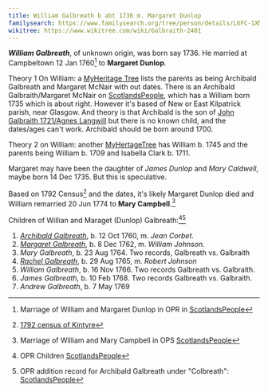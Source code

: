 ```yaml
---
title: William Galbreath b abt 1736 m. Margaret Dunlop
familysearch: https://www.familysearch.org/tree/person/details/L6FC-1XM
wikitree: https://www.wikitree.com/wiki/Galbraith-2401
---
```

***William Galbreath***, of unknown origin, was born say 1736.  He married at Campbeltown 12 Jan 1760[^marriage1] to **Margaret Dunlop**.

Theory 1 On William: a [MyHeritage Tree](https://www.myheritage.com/research/record-1-624392791-1-512186/archibald-galbraith-in-myheritage-family-trees) lists the parents as being Archibald Galbreath and Margaret McNair with out dates. There is an Archibald Galbraith/Margaret McNair on [ScotlandsPeople](https://www.scotlandspeople.gov.uk/record-results?search_type=people&event=%28B%20OR%20C%20OR%20S%29&record_type%5B0%5D=opr_births&church_type=Old%20Parish%20Registers&dl_cat=church&dl_rec=church-births-baptisms&surname=galbraith&surname_so=fuzzy&forename_so=starts&parent_names_so=exact&parent_name_two=margaret%20mcnair&parent_name_two_so=exact&record=Church%20of%20Scotland%20%28old%20parish%20registers%29%20Roman%20Catholic%20Church%20Other%20churches&sort=asc&order=Date&field=year), which has a William born 1735 which is about right.  However it's based of New or East Kilpatrick parish, near Glasgow.  And theory is that Archibald is the son of  [John Galbraith 1721/Agnes Langwill](/people/galbreath-john-1721.md) but there is no known child, and the dates/ages can't work.  Archibald should be born around 1700. 

Theory 2 on William: another [MyHertageTree](https://www.myheritage.com/research/record-1-326066321-1-501495/william-galbraith-in-myheritage-family-trees) has William b. 1745 and the parents being William b. 1709 and Isabella Clark b. 1711.

Margaret may have been the daughter of *James Dunlop* and *Mary Caldwell*, maybe born 14 Dec 1735.  But this is speculative.

Based on 1792 Census[^census1792] and the dates, it's likely Margaret Dunlop died and William remarried 20 Jun 1774 to **Mary Campbell**.[^marriage2]

Children of Willian and Maraget (Dunlop) Galbreath:[^children1][^children2]

1. *[Archibald Galbreath](galbreath-archibald-1760.md)*, b. 12 Oct 1760, m. *Jean Corbet*.
2. *[Margaret Galbreath](galbreath-margaret-1762.md)*, b. 8 Dec 1762, m. *William Johnson*.
3. *Mary Galbreath*, b. 23 Aug 1764. Two records, Galbreath vs. Galbraith
4. *[Rachel Galbreath](galbreath-rachel-1765.md)*, b. 29 Aug 1765, m. *Robert Johnson*
5. *William Galbreath*, b. 16 Nov 1766. Two records Galbreath vs. Galbraith.
6. *James Galbreath*, b. 10 Feb 1768. Two records Galbreath vs. Galbraith.
7. *Andrew Galbreath*, b. 7 May 1769

[^children1]: OPR Children [ScotlandsPeople](https://www.scotlandspeople.gov.uk/record-results?search_type=people&event=%28B%20OR%20C%20OR%20S%29&record_type%5B0%5D=opr_births&church_type=Old%20Parish%20Registers&dl_cat=church&dl_rec=church-births-baptisms&surname=galbreath&surname_so=syn&forename_so=soundex&from_year=1720&to_year=1780&parent_names=GALBREATH&parent_names_so=soundex&parent_name_two=DUNLOP&parent_name_two_so=exact&county=ARGYLL&record=Church%20of%20Scotland%20%28old%20parish%20registers%29%20Roman%20Catholic%20Church%20Other%20churches&rd_real_name%5B0%5D=CAMPBELTOWN%20%28LANDWARD%29%20OR%20CAMPBELTOWN%20%28BURGH%29%20OR%20CAMPBELTOWN&rd_display_name%5B0%5D=CAMPBELTOWN%20%28LANDWARD%29%7CCAMPBELTOWN%20%28BURGH%29%7CCAMPBELTOWN_CAMPBELTOWN&rd_label%5B0%5D=CAMPBELTOWN&rd_name%5B0%5D=CAMPBELTOWN%20%2ALANDWARD%2A%20OR%20CAMPBELTOWN%20%2ABURGH%2A%20OR%20CAMPBELTOWN&sort=asc&order=Date&field=year)

[^children2]: OPR addition record for Archibald Galbreath under "Colbreath": [ScotlandsPeople](https://www.scotlandspeople.gov.uk/record-results?search_type=people&event=%28B%20OR%20C%20OR%20S%29&record_type%5B0%5D=opr_births&church_type=Old%20Parish%20Registers&dl_cat=church&dl_rec=church-births-baptisms&surname=colbreath&surname_so=exact&forename_so=soundex&sex=M&from_year=1760&to_year=1760&parent_names=colbreath&parent_names_so=soundex&parent_name_two=DUNLOP&parent_name_two_so=soundex&county=ARGYLL&record=Church%20of%20Scotland%20%28old%20parish%20registers%29%20Roman%20Catholic%20Church%20Other%20churches&rd_real_name%5B0%5D=CAMPBELTOWN%20%28LANDWARD%29%20OR%20CAMPBELTOWN%20%28BURGH%29%20OR%20CAMPBELTOWN&rd_display_name%5B0%5D=CAMPBELTOWN%20%28LANDWARD%29%7CCAMPBELTOWN%20%28BURGH%29%7CCAMPBELTOWN_CAMPBELTOWN&rd_label%5B0%5D=CAMPBELTOWN&rd_name%5B0%5D=CAMPBELTOWN%20%2ALANDWARD%2A%20OR%20CAMPBELTOWN%20%2ABURGH%2A%20OR%20CAMPBELTOWN)

[^marriage1]: Marriage of William and Margaret Dunlop in OPR in [ScotlandsPeople](https://www.scotlandspeople.gov.uk/record-results?search_type=people&event=M&record_type%5B0%5D=opr_marriages&church_type=Old%20Parish%20Registers&dl_cat=church&dl_rec=church-banns-marriages&surname=galbreath&surname_so=fuzzy&forename=w&forename_so=starts&spouse_name=dunlop&spouse_name_so=exact&from_year=1760&to_year=1760&record=Church%20of%20Scotland%20%28old%20parish%20registers%29%20Roman%20Catholic%20Church%20Other%20churches)

[^marriage2]: Marriage of William and Mary Campbell in OPS [ScotlandsPeople](https://www.scotlandspeople.gov.uk/record-results?search_type=people&event=M&record_type%5B0%5D=opr_marriages&church_type=Old%20Parish%20Registers&dl_cat=church&dl_rec=church-banns-marriages&surname=galbraith&surname_so=syn&forename=william&forename_so=starts&sex=M&spouse_name=campbell&spouse_name_so=exact&from_year=1750&to_year=1800&county=ARGYLL&record=Church%20of%20Scotland%20%28old%20parish%20registers%29%20Roman%20Catholic%20Church%20Other%20churches)

[^census1792]: [1792 census of Kintyre](/sources/list-of-inhabitants-upon-the-duke-of-argylls-property-in-kintyre-1792.md#pages-92-93)
